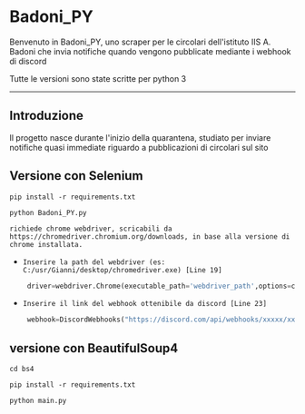# Badoni_PY

Benvenuto in Badoni_PY, uno scraper per le circolari dell'istituto IIS A. Badoni che invia notifiche quando vengono pubblicate mediante i webhook di discord

Tutte le versioni sono state scritte per python 3

---

## Introduzione

Il progetto nasce durante l'inizio della quarantena, studiato per inviare notifiche quasi immediate riguardo a pubblicazioni di circolari sul sito


## Versione con Selenium

`pip install -r requirements.txt`

`python Badoni_PY.py`

`richiede chrome webdriver, scricabili da https://chromedriver.chromium.org/downloads, in base alla versione di chrome installata.`

* `Inserire la path del webdriver (es: C:/usr/Gianni/desktop/chromedriver.exe) [Line 19]`
  ```python
   driver=webdriver.Chrome(executable_path='webdriver_path',options=chrome_options)
  ```
  
* `Inserire il link del webhook ottenibile da discord [Line 23]`
  ```python
   webhook=DiscordWebhooks("https://discord.com/api/webhooks/xxxxx/xxxxx")
  ```

## versione con BeautifulSoup4

`cd bs4`

`pip install -r requirements.txt`

`python main.py`
 
